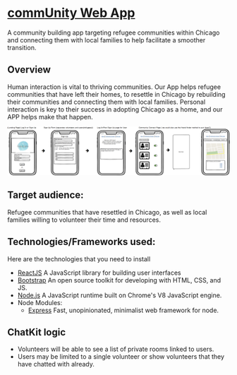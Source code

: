 # [comm**Unity** Web App](http://community-chicago.herokuapp.com)
A community building app targeting refugee communities within Chicago and connecting them with local families to help facilitate a smoother transition. 

## Overview
Human interaction is vital to thriving communities. Our App helps refugee communities that have left their homes, to resettle in Chicago by rebuilding their communities and connecting them with local families. Personal interaction is key to their success in adopting Chicago as a home, and our APP helps make that happen.

![Wireframe](./wireframe.png)

## Target audience:
Refugee communities that have resettled in Chicago, as well as local families willing to volunteer their time and resources. 

## Technologies/Frameworks used:
Here are the technologies that you need to install 
* [ReactJS](https://reactjs.org/) A JavaScript library for building user interfaces
* [Bootstrap](https://getbootstrap.com/) An open source toolkit for developing with HTML, CSS, and JS. 
* [Node.js](https://nodejs.org/en/) A JavaScript runtime built on Chrome's V8 JavaScript engine.
* Node Modules:
    * [Express](https://www.npmjs.com/package/express) Fast, unopinionated, minimalist web framework for node.

## ChatKit logic
* Volunteers will be able to see a list of private rooms linked to users.
* Users may be limited to a single volunteer or show volunteers that they have chatted with already.
